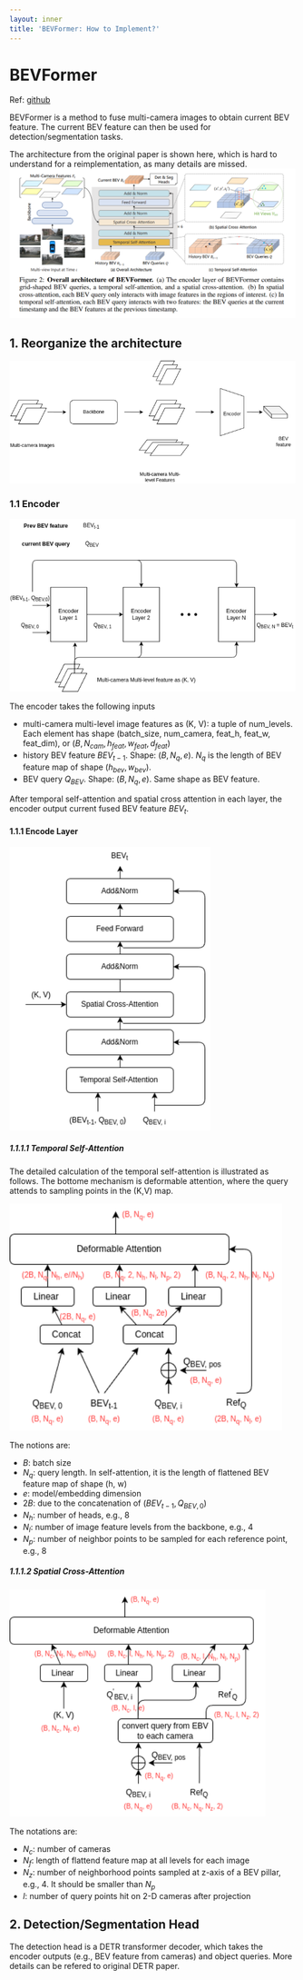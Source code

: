 ```yaml
---
layout: inner
title: 'BEVFormer: How to Implement?'
---
```


# BEVFormer

Ref: [github](https://github.com/fundamentalvision/BEVFormer)

BEVFormer is a method to fuse multi-camera images to obtain current BEV feature. The current BEV feature can then be used for detection/segmentation tasks.

The architecture from the original paper is shown here, which is hard to understand for a reimplementation, as many details are missed.
![bev_arch](./figs/bevformer.png)

## 1. Reorganize the architecture

<img src="./figs/bev_arch_reorg.drawio.png" alt="Alt text">

### 1.1 Encoder

<img src="./figs/bev_encoder.png" alt="Alt text">

The encoder takes the following inputs
- multi-camera multi-level image features as (K, V): a tuple of num_levels. Each element has shape (batch_size, num_camera, feat_h, feat_w, feat_dim), or 
  $(B, N_{cam}, h_{feat}, w_{feat}, d_{feat})$
- history BEV feature $BEV_{t-1}$. Shape: $(B, N_q, e)$. $N_q$ is the length of BEV feature map of shape $(h_{bev}, w_{bev})$.
- BEV query $Q_{BEV}$. Shape: $(B, N_q, e)$. Same shape as BEV feature.


After temporal self-attention and spatial cross attention in each layer, the encoder output current fused BEV feature $BEV_t$.

#### 1.1.1 Encode Layer

<img src="./figs/bev_encoder_layer.drawio.png" alt="Alt text" height="500">

##### 1.1.1.1 Temporal Self-Attention
The detailed calculation of the temporal self-attention is illustrated as follows. 
The bottome mechanism is deformable attention, where the query attends to sampling points in the (K,V) map.

<img src="./figs/temporal_sa.drawio.png" alt="Alt text" height="400">

The notions are:
- $B$: batch size
- $N_q$: query length. In self-attention, it is the length of flattened BEV feature map of shape (h, w)
- $e$: model/embedding dimension
- $2B$: due to the concatenation of $(BEV_{t-1}, Q_{BEV, 0})$
- $N_h$: number of heads, e.g., 8
- $N_l$: number of image feature levels from the backbone, e.g., 4
- $N_p$: number of neighbor points to be sampled for each reference point, e.g., 8
 

##### 1.1.1.2 Spatial Cross-Attention

<img src="./figs/spatial_ca.drawio.png" alt="Alt text" height="400">

The notations are:
- $N_c$: number of cameras
- $N_f$: length of flattend feature map at all levels for each image
- $N_z$: number of neighborhood points sampled at z-axis of a BEV pillar, e.g., 4. It should be smaller than $N_p$  
- $l$: number of query points hit on 2-D cameras after projection
   
## 2. Detection/Segmentation Head

The detection head is a DETR transformer decoder, which takes the encoder outputs (e.g., BEV feature from cameras) and object queries. 
More details can be refered to original DETR paper.
